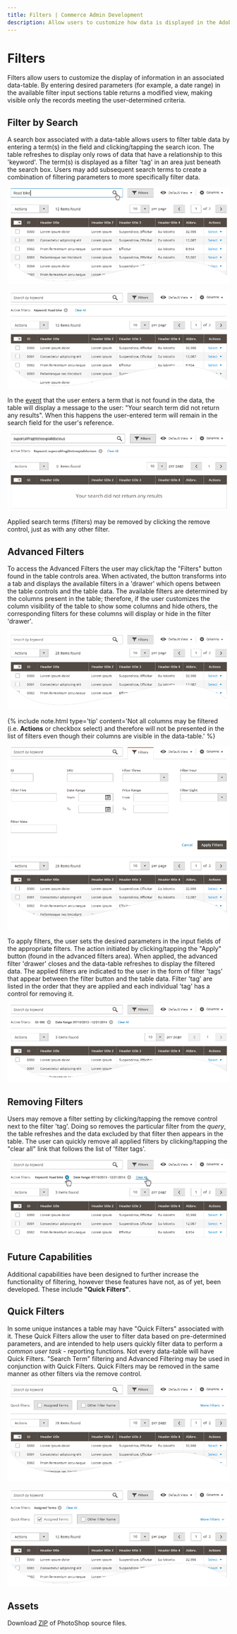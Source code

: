 ```yaml
---
title: Filters | Commerce Admin Development
description: Allow users to customize how data is displayed in the Adobe Commerce and Magento Open Source Admin application.
---
```


# Filters

Filters allow users to customize the display of information in an associated data-table. By entering desired parameters (for example, a date range) in the available filter input sections table returns a modified view, making visible only the records meeting the user-determined criteria.

## Filter by Search

A search box associated with a data-table allows users to filter table data by entering a term(s) in the field and clicking/tapping the search icon. The table refreshes to display only rows of data that have a relationship to this 'keyword'. The term(s) is displayed as a filter 'tag' in an area just beneath the search box. Users may add subsequent search terms to create a combination of filtering parameters to more specifically filter data.

![](../../_images/pattern-library/keyword_1.png)

![](../../_images/pattern-library/keyword_applied.png)

In the [event](https://glossary.magento.com/event) that the user enters a term that is not found in the data, the table will display a message to the user: "Your search term did not return any results". When this happens the user-entered term will remain in the search field for the user's reference.

![](../../_images/pattern-library/search_not-found.png)

Applied search terms (filters) may be removed by clicking the remove control, just as with any other filter.

## Advanced Filters

To access the Advanced Filters the user may click/tap the "Filters" button found in the table controls area. When activated, the button transforms into a tab and displays the available filters in a 'drawer' which opens between the table controls and the table data. The available filters are determined by the columns present in the table; therefore, if the user customizes the column visibility of the table to show some columns and hide others, the corresponding filters for these columns will display or hide in the filter 'drawer'.

![](../../_images/pattern-library/filter_init.png)

{%
include note.html
type='tip'
content='Not all columns may be filtered (i.e. **Actions** or checkbox select) and therefore will not be presented in the list of filters even though their columns are visible in the data-table.'
%}

![](../../_images/pattern-library/filter_drawer.png)

To apply filters, the user sets the desired parameters in the input fields of the appropriate filters. The action initiated by clicking/tapping the "Apply" button (found in the advanced filters area). When applied, the advanced filter 'drawer' closes and the data-table refreshes to display the filtered data. The applied filters are indicated to the user in the form of filter 'tags' that appear between the filter button and the table data. Filter 'tag' are listed in the order that they are applied and each individual 'tag' has a control for removing it.

![](../../_images/pattern-library/filter_applied.png)

## Removing Filters

Users may remove a filter setting by clicking/tapping the remove control next to the filter 'tag'. Doing so removes the particular filter from the *query*, the table refreshes and the data excluded by that filter then appears in the table. The user can quickly remove all applied filters by clicking/tapping the "clear all" link that follows the list of 'filter tags'.

![](../../_images/pattern-library/filter_remove.png)

## Future Capabilities

Additional capabilities have been designed to further increase the functionality of filtering, however these features have not, as of yet, been developed. These include **"Quick Filters"**.

## Quick Filters

In some unique instances a table may have "Quick Filters" associated with it. These Quick Filters allow the user to filter data based on pre-determined parameters, and are intended to help users quickly filter data to perform a *common user task* - reporting functions. Not every data-table will have Quick Filters. "Search Term" filtering and Advanced Filtering may be used in conjunction with Quick Filters. Quick Filters may be removed in the same manner as other filters via the remove control.

![](../../_images/pattern-library/quick-filter_1.png)

![](../../_images/pattern-library/quick-filter_2.png)

## Assets

Download [ZIP](https://devdocs.magento.com/download/filter-data-table.zip) of PhotoShop source files.
